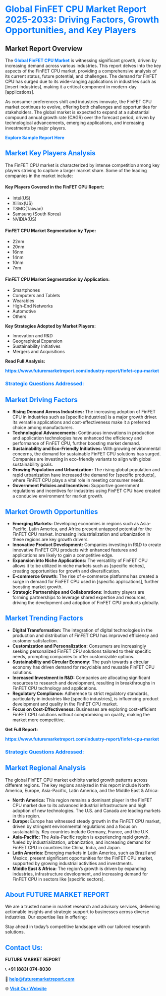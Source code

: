 <h1 style="color: #007BFF;">Global FinFET CPU Market Report 2025-2033: Driving Factors, Growth Opportunities, and Key Players</h1>

<section id="overview">
<h2>Market Report Overview</h2>
<p>The <a href="https://www.futuremarketreport.com/industry-report/finfet-cpu-market" style="color: #007BFF; text-decoration: none;"><strong>Global FinFET CPU Market</strong></a> is witnessing significant growth, driven by increasing demand across various industries. This report delves into the key aspects of the FinFET CPU market, providing a comprehensive analysis of its current status, future potential, and challenges. The demand for FinFET CPU has surged due to its wide-ranging applications in industries such as [insert industries], making it a critical component in modern-day [applications].</p>
<p>As consumer preferences shift and industries innovate, the FinFET CPU market continues to evolve, offering both challenges and opportunities for stakeholders. The global market is expected to expand at a substantial compound annual growth rate (CAGR) over the forecast period, driven by technological advancements, emerging applications, and increasing investments by major players.</p>
</section>

<section id="overview">
<p><a href="https://www.futuremarketreport.com/request-sample/reportId=82347" style="color: #007BFF; text-decoration: none;"><strong>Explore Sample Report Here</strong></a></p>
</section>

<section id="key-players">
<h2 style="color: #007BFF;">Market Key Players Analysis</h2>
<p>The FinFET CPU market is characterized by intense competition among key players striving to capture a larger market share. Some of the leading companies in the market include:</p>
<h4>Key Players Covered in the FinFET CPU Report:</h4>
<ul><li>Intel(US)</li><li>Xilinx(US)</li><li>TSMC(Taiwan)</li><li>Samsung (South Korea)</li><li>NVIDIA(US)</li></ul>
<h4>FinFET CPU Market Segmentation by Type:</h4>
<ul><li>22nm</li><li>20nm</li><li>16nm</li><li>14nm</li><li>10nm</li><li>7nm</li></ul>

<h4>FinFET CPU Market Segmentation by Application:</h4>
<ul><li>Smartphones</li><li>Computers and Tablets</li><li>Wearables</li><li>High-End Networks</li><li>Automotive</li><li>Others</li></ul>
<p><strong>Key Strategies Adopted by Market Players:</strong></p>
<ul>
<li>Innovation and R&D</li>
<li>Geographical Expansion</li>
<li>Sustainability Initiatives</li>
<li>Mergers and Acquisitions</li>
</ul>
</section>

<section>
<p><strong>Read Full Analysis: </strong></p><a href="https://www.futuremarketreport.com/industry-report/finfet-cpu-market" style="color: #007BFF; text-decoration: none;"><strong>https://www.futuremarketreport.com/industry-report/finfet-cpu-market</strong></a>
<h3 style="color: #007BFF;">Strategic Questions Addressed:</h3>
</section>

<section id="driving-factors">
<h2 style="color: #007BFF;">Market Driving Factors</h2>
<ul>
<li><strong>Rising Demand Across Industries:</strong> The increasing adoption of FinFET CPU in industries such as [specific industries] is a major growth driver. Its versatile applications and cost-effectiveness make it a preferred choice among manufacturers.</li>
<li><strong>Technological Advancements:</strong> Continuous innovations in production and application technologies have enhanced the efficiency and performance of FinFET CPU, further boosting market demand.</li>
<li><strong>Sustainability and Eco-Friendly Initiatives:</strong> With growing environmental concerns, the demand for sustainable FinFET CPU solutions has surged. Companies are investing in eco-friendly variants to align with global sustainability goals.</li>
<li><strong>Growing Population and Urbanization:</strong> The rising global population and rapid urbanization have increased the demand for [specific products], where FinFET CPU plays a vital role in meeting consumer needs.</li>
<li><strong>Government Policies and Incentives:</strong> Supportive government regulations and incentives for industries using FinFET CPU have created a conducive environment for market growth.</li>
</ul>
</section>

<section id="growth-opportunities">
<h2 style="color: #007BFF;">Market Growth Opportunities</h2>
<ul>
<li><strong>Emerging Markets:</strong> Developing economies in regions such as Asia-Pacific, Latin America, and Africa present untapped potential for the FinFET CPU market. Increasing industrialization and urbanization in these regions are key growth drivers.</li>
<li><strong>Innovative Product Development:</strong> Companies investing in R&D to create innovative FinFET CPU products with enhanced features and applications are likely to gain a competitive edge.</li>
<li><strong>Expansion into Niche Applications:</strong> The versatility of FinFET CPU allows it to be utilized in niche markets such as [specific niches], creating opportunities for growth and diversification.</li>
<li><strong>E-commerce Growth:</strong> The rise of e-commerce platforms has created a surge in demand for FinFET CPU used in [specific applications], further boosting market growth.</li>
<li><strong>Strategic Partnerships and Collaborations:</strong> Industry players are forming partnerships to leverage shared expertise and resources, driving the development and adoption of FinFET CPU products globally.</li>
</ul>
</section>

<section id="trending-factors">
<h2 style="color: #007BFF;">Market Trending Factors</h2>
<ul>
<li><strong>Digital Transformation:</strong> The integration of digital technologies in the production and distribution of FinFET CPU has improved efficiency and customer satisfaction.</li>
<li><strong>Customization and Personalization:</strong> Consumers are increasingly seeking personalized FinFET CPU solutions tailored to their specific needs, prompting companies to offer customizable options.</li>
<li><strong>Sustainability and Circular Economy:</strong> The push towards a circular economy has driven demand for recyclable and reusable FinFET CPU solutions.</li>
<li><strong>Increased Investment in R&D:</strong> Companies are allocating significant resources to research and development, resulting in breakthroughs in FinFET CPU technology and applications.</li>
<li><strong>Regulatory Compliance:</strong> Adherence to strict regulatory standards, particularly in industries like [specific industries], is influencing product development and quality in the FinFET CPU market.</li>
<li><strong>Focus on Cost-Effectiveness:</strong> Businesses are exploring cost-efficient FinFET CPU solutions without compromising on quality, making the market more competitive.</li>
</ul>
</section>

<section>
<p><strong>Get Full Report: </strong></p><a href="https://www.futuremarketreport.com/industry-report/finfet-cpu-market" style="color: #007BFF; text-decoration: none;"><strong>https://www.futuremarketreport.com/industry-report/finfet-cpu-market</strong></a>
<h3 style="color: #007BFF;">Strategic Questions Addressed:</h3>
</section>


<section id="regional-analysis">
<h2 style="color: #007BFF;">Market Regional Analysis</h2>
<p>The global FinFET CPU market exhibits varied growth patterns across different regions. The key regions analyzed in this report include North America, Europe, Asia-Pacific, Latin America, and the Middle East & Africa:</p>
<ul>
<li><strong>North America:</strong> This region remains a dominant player in the FinFET CPU market due to its advanced industrial infrastructure and high adoption of new technologies. The U.S. and Canada are leading markets in this region.</li>
<li><strong>Europe:</strong> Europe has witnessed steady growth in the FinFET CPU market, driven by stringent environmental regulations and a focus on sustainability. Key countries include Germany, France, and the U.K.</li>
<li><strong>Asia-Pacific:</strong> The Asia-Pacific region is experiencing rapid growth, fueled by industrialization, urbanization, and increasing demand for FinFET CPU in countries like China, India, and Japan.</li>
<li><strong>Latin America:</strong> Emerging markets in Latin America, such as Brazil and Mexico, present significant opportunities for the FinFET CPU market, supported by growing industrial activities and investments.</li>
<li><strong>Middle East & Africa:</strong> The region’s growth is driven by expanding industries, infrastructure development, and increasing demand for FinFET CPU in sectors like [specific sectors].</li>
</ul>
</section>

<footer>
<h2 style="color: #007BFF;">About FUTURE MARKET REPORT</h2>
<p>We are a trusted name in market research and advisory services, delivering actionable insights and strategic support to businesses across diverse industries. Our expertise lies in offering:</p>

<p>Stay ahead in today’s competitive landscape with our tailored research solutions.</p>

<h2 style="color: #007BFF;">Contact Us:</h2>
<p><strong>FUTURE MARKET REPORT</strong></p>
<p>📞 <strong>+91 (883) 074-8030</strong></p>
<p>📧 <strong><a href="mailto:help@futuremarketreport.com" style="color: #007BFF;">help@futuremarketreport.com</a></strong></p>
<p>🌐 <strong><a href="https://www.futuremarketreport.com/" style="color: #007BFF;">Visit Our Website</a></strong></p>
</footer>